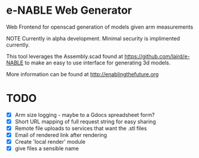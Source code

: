 e-NABLE Web Generator
=====================

Web Frontend for openscad generation of models given arm measurements

NOTE Currently in alpha development. Minimal security is implimented currently.

This tool leverages the Assembly.scad found at https://github.com/laird/e-NABLE to make an easy to use interface for generating 3d models.

More information can be found at http://enablingthefuture.org 


TODO
======================
- [x] Arm size logging - maybe to a Gdocs spreadsheet form?
- [x] Short URL mapping of full request string for easy sharing
- [x] Remote file uploads to services that want the .stl files
- [x] Email of rendered link after rendering
- [x] Create 'local render' module 
- [x] give files a sensible name
